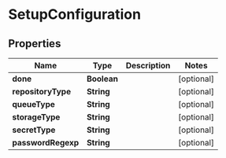 

# SetupConfiguration


## Properties

| Name | Type | Description | Notes |
|------------ | ------------- | ------------- | -------------|
|**done** | **Boolean** |  |  [optional] |
|**repositoryType** | **String** |  |  [optional] |
|**queueType** | **String** |  |  [optional] |
|**storageType** | **String** |  |  [optional] |
|**secretType** | **String** |  |  [optional] |
|**passwordRegexp** | **String** |  |  [optional] |



